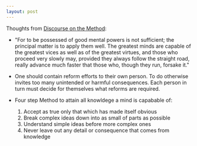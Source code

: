 ```yaml
---
layout: post
---
```

Thoughts from [Discourse on the Method][1]:

 * "For to be possessed of good mental powers is not sufficient; the principal matter is to apply them well. The greatest minds are capable of the greatest vices as well as of the greatest virtues, and those who proceed very slowly may, provided they always follow the straight road, really advance much faster that those who, though they run, forsake it."

 * One should contain reform efforts to their own person. To do otherwise invites too many unintended or harmful consequences. Each person in turn must decide for themselves what reforms are required.
 
 * Four step Method to attain all knowldege a mind is capabable of:
    
    1. Accept as true only that which has made itself obvious
    2. Break complex ideas down into as small of parts as possible
    3. Understand simple ideas before more complex ones
    4. Never leave out any detail or consequence that comes from knowledge

[1]: https://en.wikipedia.org/wiki/Discourse_on_the_Method
